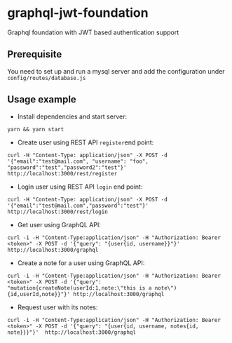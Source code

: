 # graphql-jwt-foundation

Graphql foundation with JWT based authentication support

## Prerequisite

You need to set up and run a mysql server and add the configuration under `config/routes/database.js`

## Usage example 

- Install dependencies and start server:

```
yarn && yarn start
```

- Create user using REST API `register`end point:

```
curl -H "Content-Type: application/json" -X POST -d '{"email":"test@mail.com", "username": "foo", "password":"test","password2":"test"}' http://localhost:3000/rest/register
```

- Login user using REST API `login` end point:

```
curl -H "Content-Type: application/json" -X POST -d '{"email":"test@mail.com","password":"test"}' http://localhost:3000/rest/login
```

- Get user using GraphQL API:

```
curl -i -H "Content-Type:application/json" -H "Authorization: Bearer <token>" -X POST -d '{"query": "{user{id, username}}"}'  http://localhost:3000/graphql
```
 
 - Create a note for a user using GraphQL API:
 
 ```
 curl -i -H "Content-Type:application/json" -H "Authorization: Bearer <token>" -X POST -d '{"query": "mutation{createNote(userId:1,note:\"this is a note\"){id,userId,note}}"}' http://localhost:3000/graphql
 ```
 
 - Request user with its notes:
 
```
curl -i -H "Content-Type:application/json" -H "Authorization: Bearer <token>" -X POST -d '{"query": "{user{id, username, notes{id, note}}}"}'  http://localhost:3000/graphql
```



